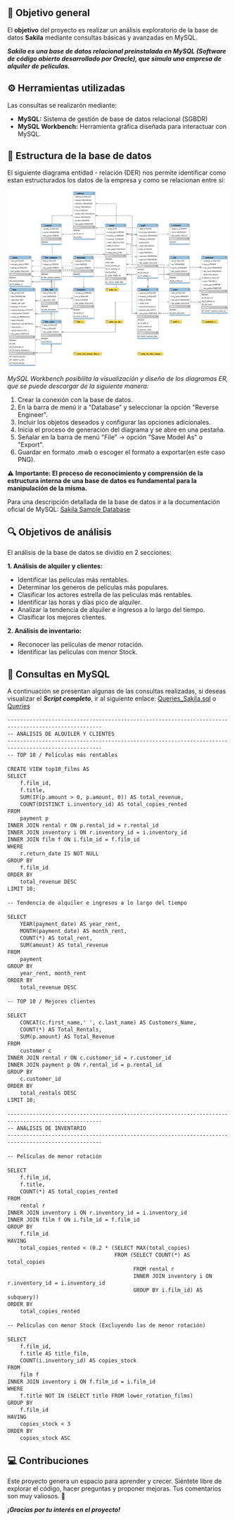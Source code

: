 ## :round_pushpin: Objetivo general

El **objetivo** del proyecto es realizar un análisis exploratorio de la base de datos **Sakila** mediante consultas básicas y avanzadas en MySQL.

***Sakila es una base de datos relacional preinstalada en MySQL (Software de código abierto desarrollado por Oracle), que simula una empresa de alquiler de películas.***

## :gear: Herramientas utilizadas

Las consultas se realizarón mediante:

- **MySQL:** Sistema de gestión de base de datos relacional (SGBDR)
- **MySQL Workbench:** Herramienta gráfica diseñada para interactuar con MySQL. 

## :open_file_folder: Estructura de la base de datos

El siguiente diagrama entidad - relación (DER) nos permite identificar como estan estructurados los datos de la empresa y como se relacionan entre sí: 

![DER](https://github.com/Johanna-Rojas/BD_SAKILA/blob/main/SAKILA_ER_Diagram.png)

*MySQL Workbench posibilita la visualización y diseño de los diagramas ER, que se puede descargar de la siguiente manera:*

1. Crear la conexión con la base de datos.
2. En la barra de menú ir a "Database" y seleccionar la opción "Reverse Engineer".
3. Incluir los objetos deseados y configurar las opciones adicionales.
4. Inicia el proceso de generación del diagrama y se abre en una pestaña.
5. Señalar en la barra de menú "File" -> opción "Save Model As" o "Export".
6. Guardar en formato .mwb o escoger el formato a exportar(en este caso PNG).

:warning: **Importante: El proceso de reconocimiento y comprensión de la estructura interna de una base de datos es fundamental para la manipulación de la misma.**

Para una descripción detallada de la base de datos ir a la documentación oficial de MySQL: [Sakila Sample Database](https://dev.mysql.com/doc/sakila/en/)

## :mag: Objetivos de análisis

El análisis de la base de datos se dividio en 2 secciones:

**1. Análisis de alquiler y clientes:**

- Identificar las películas más rentables.
- Determinar los generos de películas más populares.
- Clasificar los actores estrella de las peliculas más rentables.
- Identificar las horas y días pico de alquiler.
- Analizar la tendencia de alquiler e ingresos a lo largo del tiempo.
- Clasificar los mejores clientes.

**2. Análisis de inventario:**

- Reconocer las películas de menor rotación.
- Identificar las películas con menor Stock.

## :bookmark_tabs: Consultas en MySQL

A continuación se presentan algunas de las consultas realizadas, si deseas visualizar el ***Script completo***, ir al siguiente enlace: [Queries_Sakila.sql]() o [Queries](https://github.com/Johanna-Rojas/BD_SAKILA/blob/main/QUERIES)

~~~
----------------------------------------------------------------------------------------------------
-- ANÁLISIS DE ALQUILER Y CLIENTES
----------------------------------------------------------------------------------------------------
-- TOP 10 / Películas más rentables

CREATE VIEW top10_films AS
SELECT
    f.film_id,
    f.title,
    SUM(IF(p.amount > 0, p.amount, 0)) AS total_revenue,
    COUNT(DISTINCT i.inventory_id) AS total_copies_rented
FROM
    payment p
INNER JOIN rental r ON p.rental_id = r.rental_id
INNER JOIN inventory i ON r.inventory_id = i.inventory_id
INNER JOIN film f ON i.film_id = f.film_id
WHERE
    r.return_date IS NOT NULL
GROUP BY
    f.film_id
ORDER BY
    total_revenue DESC
LIMIT 10;

-- Tendencia de alquiler e ingresos a lo largo del tiempo

SELECT
    YEAR(payment_date) AS year_rent,
    MONTH(payment_date) AS month_rent,
    COUNT(*) AS total_rent,
    SUM(amount) AS total_revenue
FROM
    payment
GROUP BY
	year_rent, month_rent
ORDER BY
    total_revenue DESC

-- TOP 10 / Mejores clientes

SELECT
	CONCAT(c.first_name,' ', c.last_name) AS Customers_Name,
    COUNT(*) AS Total_Rentals,
    SUM(p.amount) AS Total_Revenue
FROM
    customer c
INNER JOIN rental r ON c.customer_id = r.customer_id
INNER JOIN payment p ON r.rental_id = p.rental_id
GROUP BY
    c.customer_id
ORDER BY
    total_rentals DESC
LIMIT 10;

----------------------------------------------------------------------------------------------------
-- ANÁLISIS DE INVENTARIO
----------------------------------------------------------------------------------------------------

-- Películas de menor rotación

SELECT
    f.film_id,
    f.title,
    COUNT(*) AS total_copies_rented
FROM
    rental r
INNER JOIN inventory i ON r.inventory_id = i.inventory_id
INNER JOIN film f ON i.film_id = f.film_id
GROUP BY
    f.film_id
HAVING
	total_copies_rented < (0.2 * (SELECT MAX(total_copies) 
								  FROM (SELECT COUNT(*) AS total_copies
										FROM rental r
                                        INNER JOIN inventory i ON r.inventory_id = i.inventory_id
                                        GROUP BY i.film_id) AS subquery))
ORDER BY
	total_copies_rented

-- Películas con menor Stock (Excluyendo las de menor rotación)

SELECT 
    f.film_id,
    f.title AS title_film,
    COUNT(i.inventory_id) AS copies_stock
FROM
    film f
INNER JOIN inventory i ON f.film_id = i.film_id
WHERE
	f.title NOT IN (SELECT title FROM lower_rotation_films)
GROUP BY 
	f.film_id
HAVING 
	copies_stock < 3
ORDER BY 
	copies_stock ASC

~~~

## :computer: Contribuciones

Este proyecto genera un espacio para aprender y crecer. Siéntete libre de explorar el código, hacer preguntas y proponer mejoras. 
Tus comentarios son muy valiosos. :dizzy:

***¡Gracias por tu interés en el proyecto!***